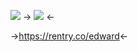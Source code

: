 ![](https://media.discordapp.net/attachments/1096639589852123136/1211855413696528446/7603EA8D-3C47-497A-8233-262EA0EB5F8A.gif?ex=65efb74d&is=65dd424d&hm=87e89aafb860299c1415712b83f0267e179b2314777422408b5ea58c72f22456&)
-> ![](https://64.media.tumblr.com/f5c36d713acacb9ceb4d94e93ecb43be/e876b9b2d309dcdb-53/s400x600/3bfa3eea32c117283217a00ee42f52d9a67460ef.gifv) <-

->https://rentry.co/edward<-